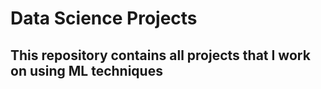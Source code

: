 # Data Science Projects

## This repository contains all projects that I work on using ML techniques

